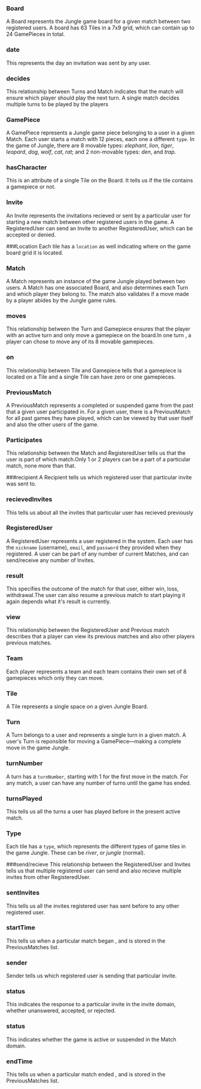 ### Board
A Board represents the Jungle game board for a given match between two registered users. A board has 63 Tiles in a 7x9 grid, which can contain up to 24 GamePieces in total.

### date
This represents the day an invitation was sent by any user.

### decides
This relationship between Turns and Match indicates that the match will ensure which player should play the next turn. A single match decides multiple turns to be played by the players


### GamePiece
A GamePiece represents a Jungle game piece belonging to a user in a given Match. Each user starts a match with 12 pieces, each one a different `type`. In the game of Jungle, there are 8 movable types: _elephant_, _lion_, _tiger_, _leopard_, _dog_, _wolf_, _cat_, _rat_; and 2 non-movable types: _den_, and _trap_.

### hasCharacter
This is an attribute of a single Tile on the Board. It tells us if the tile contains a gamepiece or not.

### Invite
An Invite represents the invitations recieved or sent by a particular user for starting a new match between other registered users in the game. A RegisteredUser can send an Invite to another RegisteredUser, which can be accepted or denied.

###Location
Each tile has a `location` as well indicating where on the game board grid it is located.

### Match
A Match represents an instance of the game Jungle played between two users. A Match has one associated Board, and also determines each Turn and which player they belong to. The match also validates if a move made by a player abides by the Jungle game rules.

### moves
This relationship between the Turn and Gamepiece ensures that the player with an active turn and only move a gamepiece on the board.In one turn , a player can chose to move any of its 8 movable gamepieces.

### on
This relationship between Tile and Gamepiece tells that a gamepiece is located on a Tile and a single Tile can have zero or one gamepieces.

### PreviousMatch
A PreviousMatch represents a completed or suspended game from the past that a given user participated in.  For a given user, there is a PreviousMatch for all past games they have played, which can be viewed by that user itself and also the other users of the game.

### Participates
This relationship between the Match and RegisteredUser tells us that the user is part of which match.Only 1 or 2 players can be a part of a particular match, none more than that.

###recipient
A Recipient tells us which registered user that particular invite was sent to.

### recievedInvites
This tells us about all the invites that particular user has recieved previously

### RegisteredUser
A RegisteredUser represents a user registered in the system.  Each user has the `nickname` (username), `email`, and `password` they provided when they registered. A user can be part of any number of current Matches, and can send/receive any number of Invites.

### result
This specifies the outcome of the match for that user, either win, loss, withdrawal.The user can also resume a previous match to start playing it again depends what it's result is currently.

### view
This relationship between the RegisteredUser and Previous match describes that a player can view its previous matches and also other players previous matches.

### Team
Each player represents a team and each team contains their own set of 8 gamepieces which only they can move.

### Tile
A Tile represents a single space on a given Jungle Board.

### Turn
A Turn belongs to a user and represents a single turn in a given match.  A user's Turn is reponsible for moving a GamePiece—making a complete move in the game Jungle. 

### turnNumber
A turn has a `turnNumber`, starting with 1 for the first move in the match. For any match, a user can have any number of turns until the game has ended.

### turnsPlayed
This tells us all the turns a user has played before in the present active match.

### Type
Each tile has a `type`, which represents the different types of game tiles in the game Jungle.  These can be _river_, or  _jungle_ (normal).

###send/recieve
This relationship between the RegisteredUser and Invites tells us that multiple registered user can send and also recieve multiple invites from other RegisteredUser.

### sentInvites
This tells us all the invites registered user has sent before to any other registered user.

### startTime
This tells us when a particular match began , and is stored in the PreviousMatches list.

### sender
Sender tells us which registered user is sending that particular invite.

### status
This indicates the response to a particular invite in the invite domain, whether unanswered, accepted, or rejected. 

### status
This indicates whether the game is active or suspended in the Match domain.


### endTime
This tells us when a particular match ended , and is stored in the PreviousMatches list.



